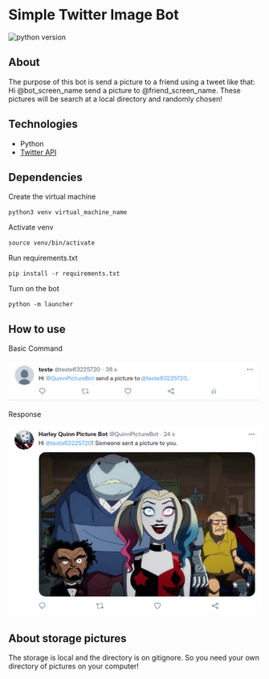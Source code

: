 # Simple Twitter Image Bot
<img src='https://img.shields.io/badge/Python-3.9.6-green' alt='python version'>

## About
The purpose of this bot is send a picture to a friend using a tweet like that:
Hi @bot_screen_name send a picture to @friend_screen_name.
These pictures will be search at a local directory and randomly chosen!

## Technologies
- Python
- [Twitter API](https://python-twitter.readthedocs.io/en/latest/index.html)

## Dependencies
Create the virtual machine
```
python3 venv virtual_machine_name
```

Activate venv
```
source venv/bin/activate
```

Run requirements.txt
```
pip install -r requirements.txt
```

Turn on the bot
```
python -m launcher
```

## How to use

Basic Command

![command to use this bot](readme_imgs/bot_command_example.png)

Response

![bot response](readme_imgs/response_bot_example.png)

## About storage pictures

The storage is local and the directory is on gitignore. So you need your own directory of pictures on your computer!